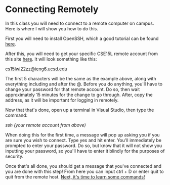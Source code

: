 # Connecting Remotely

In this class you will need to connect to a remote computer on campus. Here is where I will show you how to do this.

First you will need to install OpenSSH, which a good tutorial can be found [here](https://docs.microsoft.com/en-us/windows-server/administration/openssh/openssh_install_firstuse).

After this, you will need to get your specific CSE15L remote account from this site [here](https://sdacs.ucsd.edu/~icc/index.php).
It will look something like this: 

cs15lwi22zz@ieng6.ucsd.edu

The first 5 characters will be the same as the example above, along with everything including and after the @. Before you do anything, you'll have to change your password for that remote account. Do so, then wait approximately 15 minutes for the change to go through. After, copy the address, as it will be important for logging in remotely.

Now that that's done, open up a terminal in Visual Studio, then type the command:

*ssh (your remote account from above)*

When doing this for the first time, a message will pop up asking you if you are sure you wish to connect. Type yes and hit enter. You'll immediately be prompted to enter your password. Do so, but know that it will not show you inputting your password, so you'll have to enter it blindly for the purposes of security.

Once that's all done, you should get a message that you've connected and you are done with this step! From here you can input ctrl + D or enter quit to quit from the remote host. [Next, it's time to learn some commands!](Commands.md)